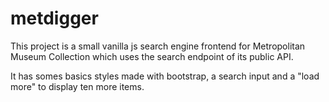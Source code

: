 # metdigger

This project is a small vanilla js search engine frontend for Metropolitan Museum Collection which uses the search endpoint of its public API. 

It has somes basics styles made with bootstrap, a search input and a "load more" to display ten more items.
